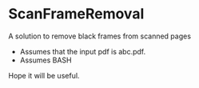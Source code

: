 # ScanFrameRemoval
A solution to remove black frames from scanned pages

- Assumes that the input pdf is abc.pdf. 
- Assumes BASH

Hope it will be useful.